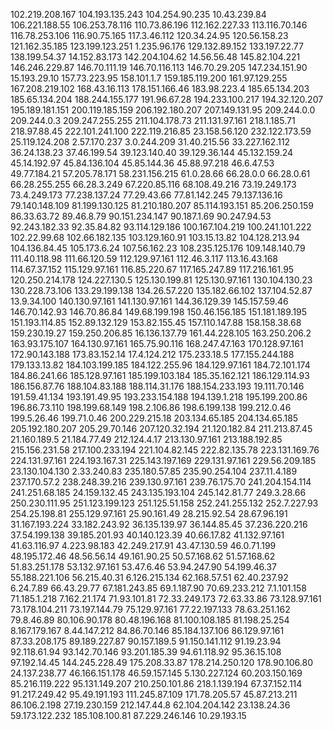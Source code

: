 102.219.208.167
104.193.135.243
104.254.90.235
10.43.239.84
106.221.188.55
106.253.78.116
110.73.86.196
112.162.227.33
113.116.70.146
116.78.253.106
116.90.75.165
117.3.46.112
120.34.24.95
120.56.158.23
121.162.35.185
123.199.123.251
1.235.96.176
129.132.89.152
133.197.22.77
138.199.54.37
14.152.83.173
142.204.104.62
14.56.56.48
145.82.104.221
146.246.229.87
146.70.111.19
146.70.116.113
146.70.29.205
147.234.151.90
15.193.29.10
157.73.223.95
158.101.1.7
159.185.119.200
161.97.129.255
167.208.219.102
168.43.16.113
178.151.166.46
183.98.223.4
185.65.134.203
185.65.134.204
188.244.155.177
191.96.67.28
194.233.100.217
194.32.120.207
195.189.181.151
200.119.185.159
206.192.180.207
207.149.131.95
209.244.0.0
209.244.0.3
209.247.255.255
211.104.178.73
211.131.97.161
218.1.185.71
218.97.88.45
222.101.241.100
222.119.216.85
23.158.56.120
232.122.173.59
25.119.124.208
2.57.170.237
3.0.244.209
31.40.215.56
33.227.162.112
36.24.138.23
37.46.199.54
39.123.140.40
39.129.36.144
45.132.159.24
45.14.192.97
45.84.136.104
45.85.144.36
45.88.97.218
46.6.47.53
49.77.184.21
57.205.78.171
58.231.156.215
61.0.28.66
66.28.0.0
66.28.0.61
66.28.255.255
66.28.3.249
67.220.85.116
68.108.49.216
73.19.249.173
73.4.249.173
77.238.137.24
77.29.43.66
77.81.142.245
79.137.136.16
79.140.148.109
81.199.130.125
81.210.180.207
85.114.193.151
85.206.250.159
86.33.63.72
89.46.8.79
90.151.234.147
90.187.1.69
90.247.94.53
92.243.182.33
92.35.84.82
93.114.129.186
100.167.104.219
100.241.101.222
102.22.99.68
102.66.182.135
103.129.160.91
103.15.13.82
104.128.213.94
104.136.84.45
105.173.6.24
107.56.162.23
108.235.125.176
109.148.140.79
111.40.118.98
111.66.120.59
112.129.97.161
112.46.3.117
113.16.43.168
114.67.37.152
115.129.97.161
116.85.220.67
117.165.247.89
117.216.161.95
120.250.214.178
124.227.130.5
125.130.199.81
125.130.97.161
130.104.130.23
130.228.73.106
133.29.199.138
134.26.57.220
135.182.66.102
137.104.52.87
13.9.34.100
140.130.97.161
141.130.97.161
144.36.129.39
145.157.59.46
146.70.142.93
146.70.86.84
149.68.199.198
150.46.156.185
151.181.189.195
151.193.114.85
152.89.132.129
153.82.155.45
157.110.147.88
158.158.38.68
159.230.19.27
159.250.206.85
16.136.137.79
161.44.228.105
163.250.206.2
163.93.175.107
164.130.97.161
165.75.90.116
168.247.47.163
170.128.97.161
172.90.143.188
173.83.152.14
17.4.124.212
175.233.18.5
177.155.244.188
179.133.13.82
184.103.199.185
184.122.255.96
184.129.97.161
184.72.101.174
184.86.241.66
185.128.97.161
185.199.103.184
185.35.162.121
186.129.114.93
186.156.87.76
188.104.83.188
188.114.31.176
188.154.233.193
19.111.70.146
191.59.41.134
193.191.49.95
193.233.154.188
194.139.1.218
195.199.200.86
196.86.73.110
198.199.68.149
198.2.106.86
198.6.199.138
199.212.0.46
199.5.26.46
199.71.0.46
200.229.215.18
203.134.65.185
204.134.65.185
205.192.180.207
205.29.70.146
207.120.32.194
21.120.182.84
211.213.87.45
21.160.189.5
21.184.77.49
212.124.4.17
213.130.97.161
213.188.192.85
215.156.231.58
217.100.233.194
221.104.82.145
222.82.135.78
223.131.169.76
224.131.97.161
224.193.167.31
225.143.197.169
229.131.97.161
229.56.209.185
23.130.104.130
2.33.240.83
235.180.57.85
235.90.254.104
237.11.4.189
237.170.57.2
238.248.39.216
239.130.97.161
239.76.175.70
241.204.154.114
241.251.68.185
24.159.132.45
243.135.193.104
245.142.81.77
249.3.28.66
250.230.111.95
251.123.199.123
251.125.51.158
252.241.255.132
252.7.227.93
254.25.198.81
255.129.97.161
25.90.161.49
28.215.92.54
28.67.96.191
31.167.193.224
33.182.243.92
36.135.139.97
36.144.85.45
37.236.220.216
37.54.199.138
39.185.201.93
40.140.123.39
40.66.17.82
41.132.97.161
41.63.116.97
4.223.98.183
42.249.217.91
43.47.130.59
46.0.71.199
48.195.172.46
48.56.56.14
49.161.90.25
50.57.168.62
51.57.168.62
51.83.251.178
53.132.97.161
53.47.6.46
53.94.247.90
54.199.46.37
55.188.221.106
56.215.40.31
6.126.215.134
62.168.57.51
62.40.237.92
6.24.7.89
66.43.29.77
67.181.243.85
69.1.187.90
70.69.233.212
7.1.101.158
71.185.1.218
7.162.21.174
71.93.101.81
72.33.249.173
72.63.33.86
73.128.97.161
73.178.104.211
73.197.144.79
75.129.97.161
77.22.197.133
78.63.251.162
79.8.46.89
80.106.90.178
80.48.196.168
81.100.108.185
81.198.25.254
8.167.179.167
8.44.147.212
84.86.70.146
85.184.137.106
86.129.97.161
87.33.208.175
89.189.227.87
90.157.189.5
91.150.141.112
91.19.23.94
92.118.61.94
93.142.70.146
93.201.185.39
94.61.118.92
95.36.15.108
97.192.14.45
144.245.228.49
175.208.33.87
178.214.250.120
178.90.106.80
24.137.238.77
46.166.151.178
46.59.157.145
5.130.227.124
60.203.150.169
85.216.119.222
95.131.149.207
210.250.101.86
218.1.139.194
67.37.152.114
91.217.249.42
95.49.191.193
111.245.87.109
171.78.205.57
45.87.213.211
86.106.2.198
27.19.230.159
212.147.44.8
62.104.204.142
23.138.24.36
59.173.122.232
185.108.100.81
87.229.246.146
10.29.193.15
